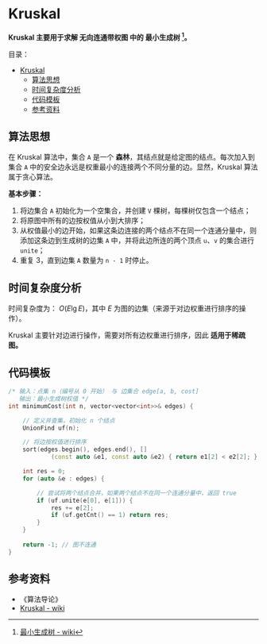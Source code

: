 # Kruskal

**Kruskal 主要用于求解 无向连通带权图 中的 最小生成树 [^最小生成树]。**

目录：

- [Kruskal](#kruskal)
  - [算法思想](#算法思想)
  - [时间复杂度分析](#时间复杂度分析)
  - [代码模板](#代码模板)
  - [参考资料](#参考资料)

## 算法思想

在 Kruskal 算法中，集合 `A` 是一个 **森林**，其结点就是给定图的结点。每次加入到集合 `A` 中的安全边永远是权重最小的连接两个不同分量的边。显然，Kruskal 算法属于贪心算法。

**基本步骤：**

1. 将边集合 `A` 初始化为一个空集合，并创建 `V` 棵树，每棵树仅包含一个结点；
2. 将原图中所有的边按权值从小到大排序；
3. 从权值最小的边开始，如果这条边连接的两个结点不在同一个连通分量中，则添加这条边到生成树的边集 `A` 中，并将此边所连的两个顶点 `u`、`v` 的集合进行 `unite`；
4. 重复 3，直到边集 `A` 数量为 `n - 1` 时停止。

## 时间复杂度分析

时间复杂度为： $O(E \lg E)$，其中 $E$ 为图的边集（来源于对边权重进行排序的操作）。

Kruskal 主要针对边进行操作，需要对所有边权重进行排序，因此 **适用于稀疏图。**

## 代码模板

```C++
/* 输入：点集 n（编号从 0 开始） 与 边集合 edge[a, b, cost]
   输出：最小生成树权值 */
int minimumCost(int n, vector<vector<int>>& edges) {

    // 定义并查集，初始化 n 个结点
    UnionFind uf(n);

    // 将边按权值进行排序
    sort(edges.begin(), edges.end(), []
            (const auto &e1, const auto &e2) { return e1[2] < e2[2]; });

    int res = 0;
    for (auto &e : edges) {

        // 尝试将两个结点合并，如果两个结点不在同一个连通分量中，返回 true
        if (uf.unite(e[0], e[1])) {
            res += e[2];
            if (uf.getCnt() == 1) return res;
        }
    }
    
    return -1; // 图不连通
}
```

## 参考资料

* 《算法导论》
* [Kruskal - wiki](https://zh.wikipedia.org/wiki/%E5%85%8B%E9%B2%81%E6%96%AF%E5%85%8B%E5%B0%94%E6%BC%94%E7%AE%97%E6%B3%95)

[^最小生成树]: [最小生成树 - wiki](https://zh.wikipedia.org/wiki/%E6%9C%80%E5%B0%8F%E7%94%9F%E6%88%90%E6%A0%91)
